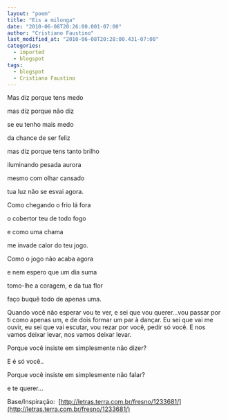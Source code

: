 ```yaml
---
layout: "poem"
title: "Eis a milonga"
date: "2010-06-08T20:26:00.001-07:00"
author: "Cristiano Faustino"
last_modified_at: "2010-06-08T20:28:00.431-07:00"
categories:
  - imported
  - blogspot
tags:
  - blogspot
  - Cristiano Faustino
---
```


Mas diz porque tens medo

mas diz porque não diz

se eu tenho mais medo

da chance de ser feliz

mas diz porque tens tanto brilho

iluminando pesada aurora

mesmo com olhar cansado

tua luz não se esvai agora.

Como chegando o frio lá fora

o cobertor teu de todo fogo

e como uma chama

me invade calor do teu jogo.

Como o jogo não acaba agora

e nem espero que um dia suma

tomo-lhe a coragem, e da tua flor

faço buquê todo de apenas uma.

Quando você não esperar vou te ver, e sei que vou querer...vou passar por ti como apenas um, e de dois formar um par à dançar. Eu sei que vai me ouvir, eu sei que vai escutar, vou rezar por você, pedir só você. E nos vamos deixar levar, nos vamos deixar levar.

Porque você insiste em simplesmente não dizer?

E é só você..

Porque você insiste em simplesmente não falar?

e te querer... 

Base/Inspiração:  [http://letras.terra.com.br/fresno/1233681/](http://letras.terra.com.br/fresno/1233681/)